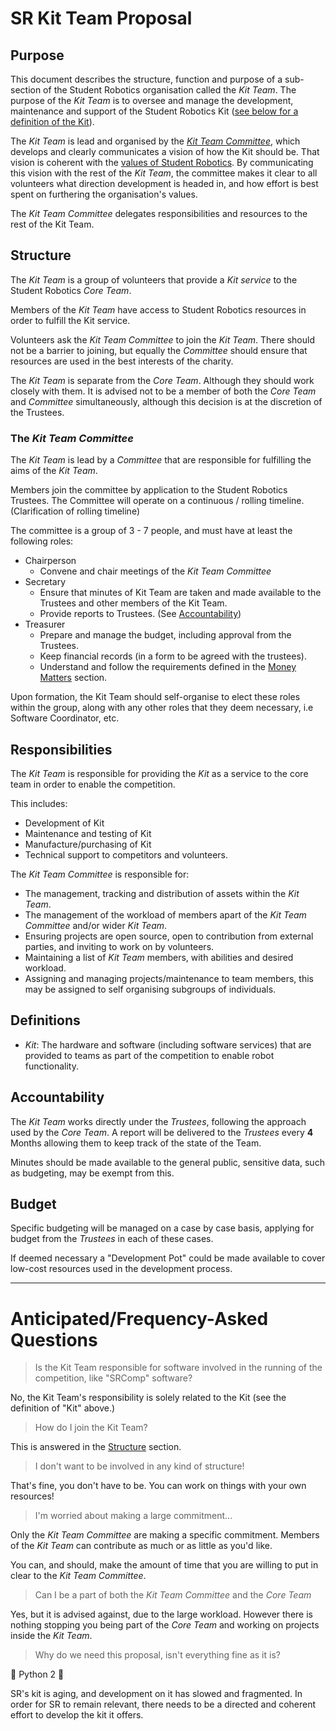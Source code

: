 # SR Kit Team Proposal

## Purpose

This document describes the structure, function and purpose of a sub-section of the Student Robotics organisation called the *Kit Team*.  The  purpose of the *Kit Team* is to oversee and manage the development, maintenance and support of the Student Robotics Kit ([see below for a definition of the Kit](#Definitions)).

The *Kit Team* is lead and organised by the [*Kit Team Committee*](#The-Kit-Team-Committee), which develops and clearly communicates a vision of how the Kit should be.  That vision is coherent with the [values of Student Robotics](https://github.com/srobo/ops-manual/blob/master/about-the-charity/vision-mission-and-values.md). By communicating this vision with the rest of the *Kit Team*, the committee makes it clear to all volunteers what direction development is headed in, and how effort is best spent on furthering the organisation's values.

The *Kit Team Committee* delegates responsibilities and resources to the rest of the Kit Team.

    
## Structure

The *Kit Team* is a group of volunteers that provide a *Kit service* to the Student Robotics *Core Team*.

Members of the *Kit Team* have access to Student Robotics resources in order to fulfill the Kit service.

Volunteers ask the *Kit Team Committee* to join the *Kit Team*. There should not be a barrier to joining, but equally the *Committee* should ensure that resources are used in the best interests of the charity.

The *Kit Team* is separate from the *Core Team*. Although they should work closely with them. It is advised not to be a member of both the *Core Team* and *Committee* simultaneously, although this decision is at the discretion of the Trustees.

### The *Kit Team Committee*

The *Kit Team* is lead by a *Committee* that are responsible for fulfilling the aims of the *Kit Team*.

Members join the committee by application to the Student Robotics Trustees. The Committee will operate on a continuous / rolling timeline. (Clarification of rolling timeline)

The committee is a group of 3 - 7 people, and must have at least the following roles:
- Chairperson 
    - Convene and chair meetings of the *Kit Team Committee*
- Secretary
    - Ensure that minutes of Kit Team are taken and made available to the Trustees and other members of the Kit Team.
    - Provide reports to Trustees. (See [Accountability](#Accountability))
- Treasurer
    - Prepare and manage the budget, including approval from the Trustees.
    - Keep financial records (in a form to be agreed with the trustees).
    - Understand and follow the requirements defined in the [Money Matters](https://srobo.gitbook.io/ops-manual/annual-robotics-competition/money-matters) section.

Upon formation, the Kit Team should self-organise to elect these roles within the group, along with any other roles that they deem necessary, i.e Software Coordinator, etc.


## Responsibilities

The *Kit Team* is responsible for providing the *Kit* as a service to the core team in order to enable the competition. 

This includes:
- Development of Kit
- Maintenance and testing of Kit
- Manufacture/purchasing of Kit
- Technical support to competitors and volunteers.

The *Kit Team Committee* is responsible for:

- The management, tracking and distribution of assets within the *Kit Team*. 
- The management of the workload of members apart of the *Kit Team Committee* and/or wider *Kit Team*. 
- Ensuring projects are open source, open to contribution from external parties, and inviting to work on by volunteers.
- Maintaining a list of *Kit Team* members, with abilities and desired workload.
- Assigning and managing projects/maintenance to team members, this may be assigned to self organising subgroups of individuals.



## Definitions
- *Kit*:
  The hardware and software (including software services) that are provided to teams as part of the competition to enable robot functionality.


## Accountability

The *Kit Team* works directly under the *Trustees*, following the approach used by the *Core Team*. A report will be delivered to the *Trustees* every **4** Months allowing them to keep track of the state of the Team.

Minutes should be made available to the general public, sensitive data, such as budgeting, may be exempt from this. 


## Budget

Specific budgeting will be managed on a case by case basis, applying for budget from the *Trustees* in each of these cases. 

If deemed necessary a "Development Pot" could be made available to cover low-cost resources used in the development process.


---


# Anticipated/Frequency-Asked Questions

> Is the Kit Team responsible for software involved in the running of the competition, like "SRComp" software?

  No, the Kit Team's responsibility is solely related to the Kit (see the definition of "Kit" above.)

> How do I join the Kit Team?

This is answered in the [Structure](#Structure) section.

> I don't want to be involved in any kind of structure!

That's fine, you don't have to be.  You can work on things with your own resources!

> I'm worried about making a large commitment...

Only the *Kit Team Committee* are making a specific commitment. Members of the *Kit Team* can contribute as much or as little as you'd like.

You can, and should, make the amount of time that you are willing to put in clear to the *Kit Team Committee*.

> Can I be a part of both the *Kit Team Committee* and the *Core Team*

Yes, but it is advised against, due to the large workload. However there is nothing stopping you being part of the *Core Team* and working on projects inside the *Kit Team*.

> Why do we need this proposal, isn't everything fine as it is?

:snake: Python 2 :eyes:

SR's kit is aging, and development on it has slowed and fragmented.  In order for SR to remain relevant, there needs to be a directed and coherent effort to develop the kit it offers.
